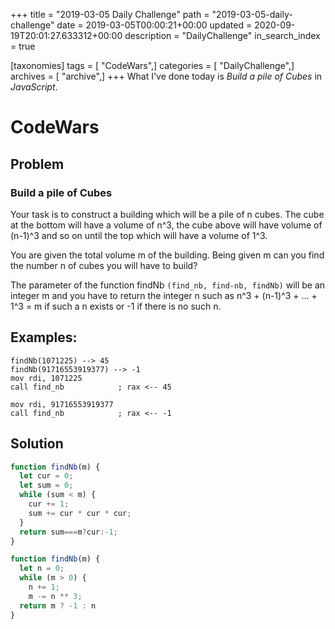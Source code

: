 +++
title = "2019-03-05 Daily Challenge"
path = "2019-03-05-daily-challenge"
date = 2019-03-05T00:00:21+00:00
updated = 2020-09-19T20:01:27.633312+00:00
description = "DailyChallenge"
in_search_index = true

[taxonomies]
tags = [ "CodeWars",]
categories = [ "DailyChallenge",]
archives = [ "archive",]
+++
What I've done today is *Build a pile of Cubes* in *JavaScript*.
<!--more-->

# CodeWars

## Problem

### Build a pile of Cubes

Your task is to construct a building which will be a pile of n cubes. The cube at the bottom will have a volume of n^3, the cube above will have volume of (n-1)^3 and so on until the top which will have a volume of 1^3.

You are given the total volume m of the building. Being given m can you find the number n of cubes you will have to build?

The parameter of the function findNb `(find_nb, find-nb, findNb)` will be an integer m and you have to return the integer n such as n^3 + (n-1)^3 + ... + 1^3 = m if such a n exists or -1 if there is no such n.

## Examples:

```
findNb(1071225) --> 45
findNb(91716553919377) --> -1
mov rdi, 1071225
call find_nb            ; rax <-- 45

mov rdi, 91716553919377
call find_nb            ; rax <-- -1
```

## Solution

```js
function findNb(m) {
  let cur = 0;
  let sum = 0;
  while (sum < m) {
    cur += 1;
    sum += cur * cur * cur;
  }
  return sum===m?cur:-1;
}

function findNb(m) {
  let n = 0;
  while (m > 0) {
    n += 1;
    m -= n ** 3;
  return m ? -1 : n
}
```